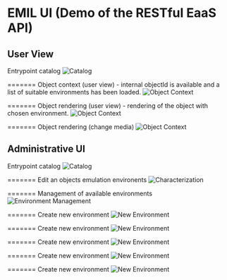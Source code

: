 # EMIL UI (Demo of the RESTful EaaS API)

## User View

Entrypoint catalog 
![Catalog](../imgs/emil-ui-1.png)


=======
Object context (user view) - internal objectId is available and a list of suitable environments has been loaded.
![Object Context](../imgs/emil-ui-2.png)


=======
Object rendering (user view) - rendering of the object with chosen environment.
![Object Context](../imgs/emil-ui-3.png)


=======
Object rendering (change media) 
![Object Context](../imgs/emil-ui-3.png)


## Administrative UI 

Entrypoint catalog 
![Catalog](../imgs/emil-admin-ui-0.png)


=======
Edit an objects emulation environents 
![Characterization](../imgs/emil-admin-ui-1.png)


=======
Management of available environments
![Environment Management](../imgs/emil-admin-ui-2.png)


=======
Create new environment
![New Environment](../imgs/emil-admin-ui-3.png)


=======
Create new environment
![New Environment](../imgs/emil-admin-ui-4.png)


=======
Create new environment
![New Environment](../imgs/emil-admin-ui-5.png)


=======
Create new environment
![New Environment](../imgs/emil-admin-ui-6.png)


=======
Create new environment
![New Environment](../imgs/emil-admin-ui-8.png)



